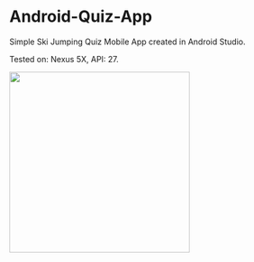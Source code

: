 # Android-Quiz-App
Simple Ski Jumping Quiz Mobile App created in Android Studio.

Tested on: Nexus 5X, API: 27.

<img src="http://cmsweb.pl/wp-content/uploads/2018/04/quiz-app.png" width="320">
